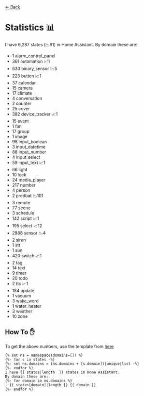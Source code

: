 [<- Back](README.md)
# Statistics 📊
I have 6,287 states (📉91) in Home Assistant.
By domain these are:
- 1 alarm_control_panel
- 361 automation 📈1
- 630 binary_sensor 📉5
- 223 button 📈1
- 37 calendar
- 15 camera
- 17 climate
- 4 conversation
- 2 counter
- 25 cover
- 382 device_tracker 📈1
- 15 event
- 1 fan
- 17 group
- 1 image
- 98 input_boolean
- 3 input_datetime
- 88 input_number
- 4 input_select
- 59 input_text 📈1
- 66 light
- 10 lock
- 24 media_player
- 217 number
- 4 person
- 2 predbat 📉101
- 3 remote
- 77 scene
- 3 schedule
- 142 script 📈1
- 195 select 📈12
- 2888 sensor 📉4
- 2 siren
- 1 stt
- 1 sun
- 420 switch 📈1
- 2 tag
- 14 text
- 9 timer
- 20 todo
- 2 tts 📈1
- 184 update
- 1 vacuum
- 3 wake_word
- 1 water_heater
- 3 weather
- 10 zone

## How To ✋
To get the above numbers, use the template from [here](https://www.reddit.com/r/homeassistant/comments/plmy7e/use_this_template_and_show_us_some_details_about/?utm_medium=android_app&utm_source=share)
```
{% set ns = namespace(domains=[]) %}
{%- for s in states -%}
{%- set ns.domains = (ns.domains + [s.domain])|unique|list -%}
{%- endfor %}
I have {{ states|length  }} states in Home Assistant.
By domain these are;
{%- for domain in ns.domains %}
- {{ states[domain]|length }} {{ domain }}
{%- endfor %}
```
